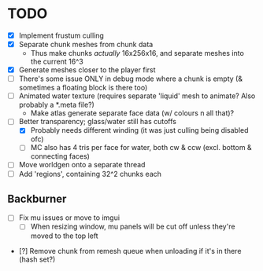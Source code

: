 # TODO

- [X] Implement frustum culling
- [X] Separate chunk meshes from chunk data
  - Thus make chunks *actually* 16x256x16, and separate meshes into the current 16^3
- [X] Generate meshes closer to the player first
- [ ] There's some issue ONLY in debug mode where a chunk is empty (& sometimes a floating block is there too)
- [ ] Animated water texture (requires separate 'liquid' mesh to animate? Also probably a *.meta file?)
  - Make atlas generate separate face data (w/ colours n all that)?
- [ ] Better transparency; glass/water still has cutoffs
  - [X] Probably needs different winding (it was just culling being disabled ofc)
  - [ ] MC also has 4 tris per face for water, both cw & ccw (excl. bottom & connecting faces)
- [ ] Move worldgen onto a separate thread
- [ ] Add 'regions', containing 32^2 chunks each

## Backburner

- [ ] Fix mu issues or move to imgui
  - [ ] When resizing window, mu panels will be cut off unless they're moved to the top left
- [?] Remove chunk from remesh queue when unloading if it's in there (hash set?)
